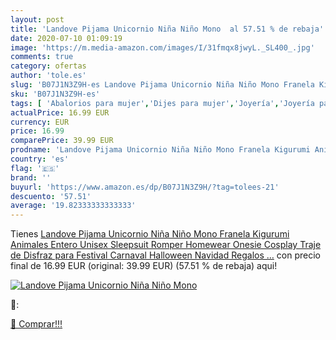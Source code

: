 ```yaml
---
layout: post
title: 'Landove Pijama Unicornio Niña Niño Mono  al 57.51 % de rebaja'
date: 2020-07-10 01:09:19
image: 'https://m.media-amazon.com/images/I/31fmqx8jwyL._SL400_.jpg'
comments: true
category: ofertas
author: 'tole.es'
slug: 'B07J1N3Z9H-es Landove Pijama Unicornio Niña Niño Mono Franela Kigurumi...'
sku: 'B07J1N3Z9H-es'
tags: [ 'Abalorios para mujer','Dijes para mujer','Joyería','Joyería para mujer','navidad', ]
actualPrice: 16.99 EUR
currency: EUR
price: 16.99
comparePrice: 39.99 EUR
prodname: 'Landove Pijama Unicornio Niña Niño Mono Franela Kigurumi Animales Entero Unisex Sleepsuit Romper Homewear Onesie Cosplay Traje de Disfraz para Festival Carnaval Halloween Navidad Regalos …'
country: 'es'
flag: '🇪🇸'
brand: ''
buyurl: 'https://www.amazon.es/dp/B07J1N3Z9H/?tag=tolees-21'
descuento: '57.51'
average: '19.82333333333333'
---
```


Tienes [Landove Pijama Unicornio Niña Niño Mono Franela Kigurumi Animales Entero Unisex Sleepsuit Romper Homewear Onesie Cosplay Traje de Disfraz para Festival Carnaval Halloween Navidad Regalos …](https://www.amazon.es/dp/B07J1N3Z9H/?tag=tolees-21) con precio final de  16.99 EUR (original: 39.99 EUR) (57.51 %  de rebaja) aqui!

[![Landove Pijama Unicornio Niña Niño Mono ](https://m.media-amazon.com/images/I/31fmqx8jwyL._SL400_.jpg)](https://www.amazon.es/dp/B07J1N3Z9H/?tag=tolees-21)

🔎:


[🛒 Comprar!!!](https://www.amazon.es/dp/B07J1N3Z9H/?tag=tolees-21)
